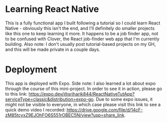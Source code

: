 # Learning React Native
This is a fully functional app I built following a tutorial so I could learn React Native - obviously this isn't the end, and I'll definitely do smaller projects like this one to keep learning it more. It happens to be a job finder app, not to be confused with Clover, the React job-finder web app that I'm currently building. Also note: I don't usually post tutorial-based projects on my GH, and this will be made private in a couple days. 
# Deployment
This app is deployed with Expo. Side note: I also learned a lot about expo through the course of this mini-project. In order to see it in action, please go to this link: https://expo.dev/@sriharik844/ReactNativeTutApp?serviceType=classic&distribution=expo-go. Due to some expo issues, it might not be visible to everyone, in which case please visit this link to see a quick demo video I recorded: https://drive.google.com/file/d/14cF-zM85tcyxZ9EJOhFO6S551rOBEC5N/view?usp=share_link.
